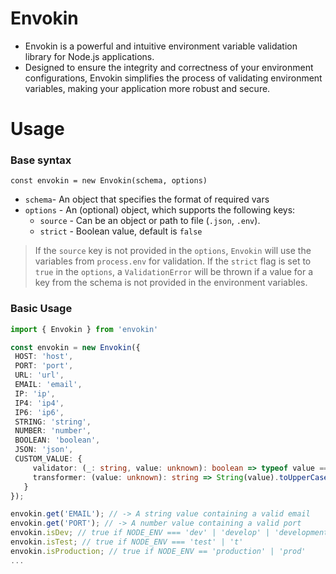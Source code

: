 # Envokin
- Envokin is a powerful and intuitive environment variable validation library for Node.js applications.
- Designed to ensure the integrity and correctness of your environment configurations, Envokin simplifies the process of validating environment variables, making your application more robust and secure.

# Usage

### Base syntax
`const envokin = new Envokin(schema, options) `
- `schema`- An object that specifies the format of required vars
- `options` - An (optional) object, which supports the following keys:
    - `source` - Can be an object or path to file (`.json`, `.env`).
    - `strict` - Boolean value, default is `false`

> If the `source` key is not provided in the `options`, `Envokin` will use the variables from `process.env` for validation.
> If the `strict` flag is set to `true` in the `options`, a `ValidationError` will be thrown if a value for a key from the schema is not provided in the environment variables.

### Basic Usage

 ```ts
import { Envokin } from 'envokin'

const envokin = new Envokin({
  HOST: 'host',
  PORT: 'port',
  URL: 'url',
  EMAIL: 'email',
  IP: 'ip',
  IP4: 'ip4',
  IP6: 'ip6',
  STRING: 'string',
  NUMBER: 'number',
  BOOLEAN: 'boolean',
  JSON: 'json',
  CUSTOM_VALUE: {
      validator: (_: string, value: unknown): boolean => typeof value === 'string',
      transformer: (value: unknown): string => String(value).toUpperCase()
    }
});

envokin.get('EMAIL'); // -> A string value containing a valid email
envokin.get('PORT'); // -> A number value containing a valid port
envokin.isDev; // true if NODE_ENV === 'dev' | 'develop' | 'development'
envokin.isTest; // true if NODE_ENV === 'test' | 't'
envokin.isProduction; // true if NODE_ENV == 'production' | 'prod'
...
